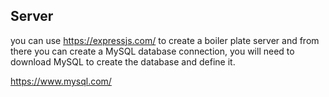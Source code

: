 ## Server
you can use https://expressjs.com/ to create a boiler plate server and from there you can create a MySQL database connection, you will need to download MySQL to create the database and define it.

https://www.mysql.com/